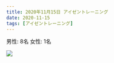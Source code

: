 ```yaml
---
title: 2020年11月15日 アイゼントレーニング
date: 2020-11-15
tags: [アイゼントレーニング] 
---
```


男性: 8名
女性: 1名

![](/2020/11/15/20201115/1.jpg)
